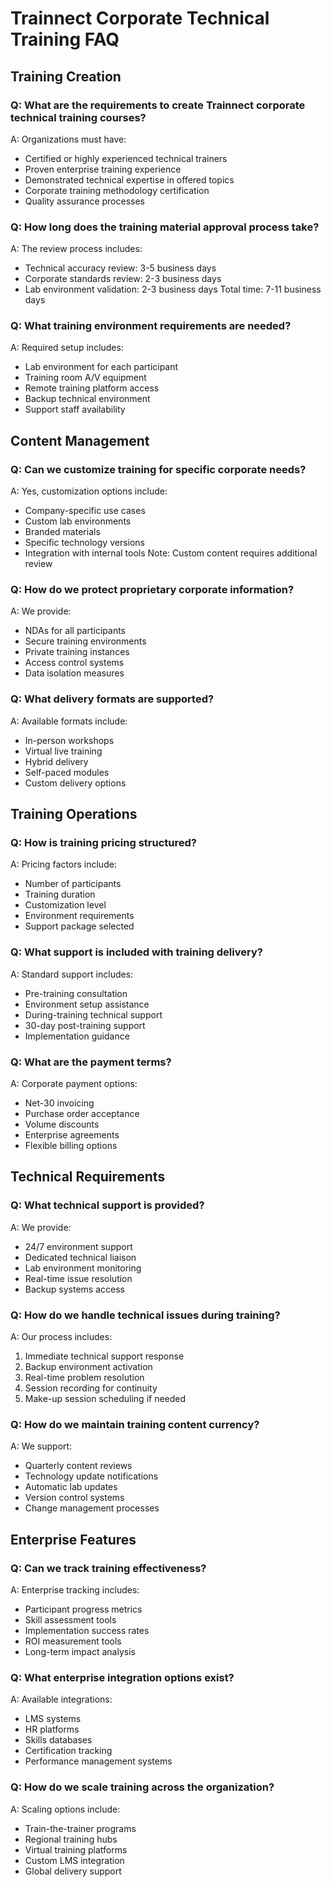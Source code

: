 # Trainnect Corporate Technical Training FAQ

## Training Creation

### Q: What are the requirements to create Trainnect corporate technical training courses?
A: Organizations must have:
- Certified or highly experienced technical trainers
- Proven enterprise training experience
- Demonstrated technical expertise in offered topics
- Corporate training methodology certification
- Quality assurance processes

### Q: How long does the training material approval process take?
A: The review process includes:
- Technical accuracy review: 3-5 business days
- Corporate standards review: 2-3 business days
- Lab environment validation: 2-3 business days
Total time: 7-11 business days

### Q: What training environment requirements are needed?
A: Required setup includes:
- Lab environment for each participant
- Training room A/V equipment
- Remote training platform access
- Backup technical environment
- Support staff availability

## Content Management

### Q: Can we customize training for specific corporate needs?
A: Yes, customization options include:
- Company-specific use cases
- Custom lab environments
- Branded materials
- Specific technology versions
- Integration with internal tools
Note: Custom content requires additional review

### Q: How do we protect proprietary corporate information?
A: We provide:
- NDAs for all participants
- Secure training environments
- Private training instances
- Access control systems
- Data isolation measures

### Q: What delivery formats are supported?
A: Available formats include:
- In-person workshops
- Virtual live training
- Hybrid delivery
- Self-paced modules
- Custom delivery options

## Training Operations

### Q: How is training pricing structured?
A: Pricing factors include:
- Number of participants
- Training duration
- Customization level
- Environment requirements
- Support package selected

### Q: What support is included with training delivery?
A: Standard support includes:
- Pre-training consultation
- Environment setup assistance
- During-training technical support
- 30-day post-training support
- Implementation guidance

### Q: What are the payment terms?
A: Corporate payment options:
- Net-30 invoicing
- Purchase order acceptance
- Volume discounts
- Enterprise agreements
- Flexible billing options

## Technical Requirements

### Q: What technical support is provided?
A: We provide:
- 24/7 environment support
- Dedicated technical liaison
- Lab environment monitoring
- Real-time issue resolution
- Backup systems access

### Q: How do we handle technical issues during training?
A: Our process includes:
1. Immediate technical support response
2. Backup environment activation
3. Real-time problem resolution
4. Session recording for continuity
5. Make-up session scheduling if needed

### Q: How do we maintain training content currency?
A: We support:
- Quarterly content reviews
- Technology update notifications
- Automatic lab updates
- Version control systems
- Change management processes

## Enterprise Features

### Q: Can we track training effectiveness?
A: Enterprise tracking includes:
- Participant progress metrics
- Skill assessment tools
- Implementation success rates
- ROI measurement tools
- Long-term impact analysis

### Q: What enterprise integration options exist?
A: Available integrations:
- LMS systems
- HR platforms
- Skills databases
- Certification tracking
- Performance management systems

### Q: How do we scale training across the organization?
A: Scaling options include:
- Train-the-trainer programs
- Regional training hubs
- Virtual training platforms
- Custom LMS integration
- Global delivery support 